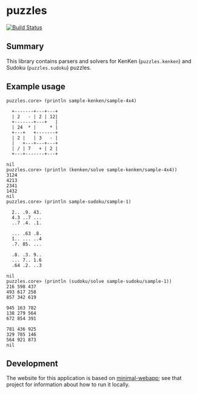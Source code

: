 # puzzles

[![Build Status](https://travis-ci.org/raxod502/puzzles.svg?branch=master)](https://travis-ci.org/raxod502/puzzles)

## Summary

This library contains parsers and solvers for KenKen (`puzzles.kenken`) and Sudoku (`puzzles.sudoku`) puzzles.

## Example usage

```
puzzles.core> (println sample-kenken/sample-4x4)

  +-------+---+---+
  | 2   - | 2 | 12|
  +-------+---+   |
  | 24  * |     * |
  +---+   +-------+
  | 2 |   | 3   - |
  |   +---+---+---+
  | / | 7   + | 2 |
  +---+-------+---+

nil
puzzles.core> (println (kenken/solve sample-kenken/sample-4x4))
3124
4213
2341
1432
nil
puzzles.core> (println sample-sudoku/sample-1)

  2.. .9. 43.
  4.3 ..7 ...
  ..7 .4. .1.

  ... .63 .8.
  1.. ... ..4
  .7. 85. ...

  .8. .3. 9..
  ... 7.. 1.6
  .64 .2. ..3

nil
puzzles.core> (println (sudoku/solve sample-sudoku/sample-1))
216 598 437
493 617 258
857 342 619

945 163 782
138 279 564
672 854 391

781 436 925
329 785 146
564 921 873
nil
```

## Development

The website for this application is based on [minimal-webapp](https://github.com/raxod502/minimal-webapp); see that project for information about how to run it locally.
